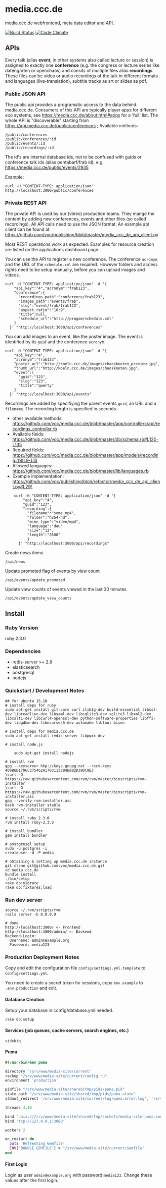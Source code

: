 # media.ccc.de

media.ccc.de webfrontend, meta data editor and API.

[![Build Status](https://travis-ci.org/voc/media.ccc.de.svg?branch=master)](https://travis-ci.org/voc/media.ccc.de)
[![Code Climate](https://codeclimate.com/github/voc/media.ccc.de.png)](https://codeclimate.com/github/voc/media.ccc.de)

## APIs

 Every talk (alias **event**, in other systems also called lecture or session) is assigned to exactly one **conference** (e.g. the congress or lecture series like datengarten or openchaos) and consits of multiple files alias **recordings**. These files can be video or audio recordings of the talk in different formats and languages (live-translation), subtitle tracks as srt or slides as pdf.

### Public JSON API

The public api provides a programatic access to the data behind media.ccc.de. Consumers of this API are typically player apps for different eco systems, see https://media.ccc.de/about.html#apps for a 'full' list. The whole API is "discoverable" starting from https://api.media.ccc.de/public/conferences ; Available methods:

    /public/conferences
    /public/conferences/:id
    /public/events/:id
    /public/recordings/:id

The id's are internal database ids, not to be confused with guids or conference talk ids (alias pentabarf/frab id), e.g. https://media.ccc.de/public/events/2935

Example:

    curl -H "CONTENT-TYPE: application/json" http://localhost:3000/public/conferences

### Private REST API

The private API is used by our (video) production teams. They mange the content by adding new conferences, events and other files (so called recordings). All API calls need to use the JSON format. An example api client can be found at https://github.com/voc/publishing/blob/master/media_ccc_de_api_client.py

Most REST operations work as expected. Examples for resource creation are listed on the applications dashboard page.

You can use the API to register a new conference. The conference `acronym` and the URL of the `schedule.xml` are required.
However folders and access rights need to be setup manually, before you can upload images and videos.

    curl -H "CONTENT-TYPE: application/json" -d '{
        "api_key":"4","acronym":"frab123",
        "conference":{
          "recordings_path":"conference/frab123",
          "images_path":"events/frab",
          "slug":"event/frab/frab123",
          "aspect_ratio":"16:9",
          "title":null,
          "schedule_url":"http://progam/schedule.xml"
        }
      }' "http://localhost:3000/api/conferences"

You can add images to an event, like the poster image. The event is identified by its `guid` and the conference `acronym`.

    curl -H "CONTENT-TYPE: application/json" -d '{
        "api_key":"4",
        "acronym":"frab123",
        "poster_url":"http://koeln.ccc.de/images/chaosknoten_preview.jpg",
        "thumb_url":"http://koeln.ccc.de/images/chaosknoten.jpg",
        "event":{
          "guid":"123",
          "slug":"123",
          "title":"qwerty"
        }
      }' "http://localhost:3000/api/events"

Recordings are added by specifiying the parent events `guid`, an URL and a `filename`.
The recording length is specified in seconds.
  * other available methods: https://github.com/voc/media.ccc.de/blob/master/app/controllers/api/recordings_controller.rb
  * Available fields: https://github.com/voc/media.ccc.de/blob/master/db/schema.rb#L120-L135
  * Required fields: https://github.com/voc/media.ccc.de/blob/master/app/models/recording.rb#L9-L13
  * Allowed languages: https://github.com/voc/media.ccc.de/blob/master/lib/languages.rb
  * Example implementation: https://github.com/voc/publishing/blob/refactor/media_ccc_de_api_client.py#L291

```
    curl -H "CONTENT-TYPE: application/json" -d '{
        "api_key":"4",
        "guid":"123",
        "recording":{
          "filename":"some.mp4",
          "folder":"h264-hd",
          "mime_type":"video/mp4",
          "language":"deu"
          "size":"12",
          "length":"3600"
          }
      }' "http://localhost:3000/api/recordings"
```

Create news items

    /api/news

Update promoted flag of events by view count

    /api/events/update_promoted

Update view counts of events viewed in the last 30 minutes

    /api/events/update_view_counts



## Install

### Ruby Version

ruby 2.3.0

### Dependencies

* redis-server >= 2.8
* elasticsearch
* postgresql
* nodejs

### Quickstart / Development Notes

```
## for ubuntu 15.10
# install deps for ruby
sudo apt-get install git-core curl zlib1g-dev build-essential libssl-dev libreadline-dev libyaml-dev libsqlite3-dev sqlite3 libxml2-dev libxslt1-dev libcurl4-openssl-dev python-software-properties libffi-dev libgdbm-dev libncurses5-dev automake libtool bison

# install deps for media.ccc.de
sudo apt-get install redis-server libpqxx-dev

# install node.js

    sudo apt-get install nodejs

# install rvm
gpg --keyserver hkp://keys.gnupg.net --recv-keys 409B6B1796C275462A1703113804BB82D39DC0E3
\curl -O https://raw.githubusercontent.com/rvm/rvm/master/binscripts/rvm-installer
\curl -O https://raw.githubusercontent.com/rvm/rvm/master/binscripts/rvm-installer.asc
gpg --verify rvm-installer.asc
bash rvm-installer stable
source ~/.rvm/scripts/rvm

# install ruby 2.3.0
rvm install ruby-2.3.0

# install bundler
gem install bundler

# postgresql setup
sudo -u postgres -i
createuser -d -P media

# obtaining & setting up media.ccc.de instance
git clone git@github.com:voc/media.ccc.de.git
cd media.ccc.de
bundle install
./bin/setup
rake db:migrate
rake db:fixtures:load
```

### Run dev server

```
source ~/.rvm/scripts/rvm
rails server -b 0.0.0.0

# done
http://localhost:3000/ <- Frontend
http://localhost:3000/admin/ <- Backend
Backend-Login:
  Username: admin@example.org
  Password: media123
```

### Production Deployment Notes

Copy and edit the configuration file `config/settings.yml.template` to `config/settings.yml`.

You need to create a secret token for sessions, copy `env.example` to `.env.production` and edit.

#### Database Creation

Setup your database in config/database.yml needed.

    rake db:setup

#### Services (job queues, cache servers, search engines, etc.)

    sidekiq

#### Puma

```puma.rb
#!/usr/bin/env puma

directory '/srv/www/media-site/current'
rackup "/srv/www/media-site/current/config.ru"
environment 'production'

pidfile "/srv/www/media-site/shared/tmp/pids/puma.pid"
state_path "/srv/www/media-site/shared/tmp/pids/puma.state"
stdout_redirect '/srv/www/media-site/current/log/puma.error.log', '/srv/www/media-site/current/log/puma.access.log', true

threads 4,16

bind 'unix:///srv/www/media-site/shared/tmp/sockets/media-site-puma.sock'
bind 'tcp://127.0.0.1:3080'

workers 2

on_restart do
  puts 'Refreshing Gemfile'
  ENV["BUNDLE_GEMFILE"] = "/srv/www/media-site/current/Gemfile"
end
```

#### First Login

Login as user `admin@example.org` with password `media123`. Change these values after the first login.

